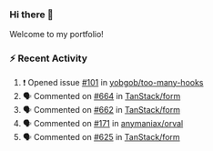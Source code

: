 ### Hi there 👋
Welcome to my portfolio!

### ⚡ Recent Activity
<!--START_SECTION:activity-->
1. ❗ Opened issue [#101](https://github.com/yobgob/too-many-hooks/issues/101) in [yobgob/too-many-hooks](https://github.com/yobgob/too-many-hooks)
2. 🗣 Commented on [#664](https://github.com/TanStack/form/issues/664#issuecomment-2059711841) in [TanStack/form](https://github.com/TanStack/form)
3. 🗣 Commented on [#662](https://github.com/TanStack/form/issues/662#issuecomment-2037987865) in [TanStack/form](https://github.com/TanStack/form)
4. 🗣 Commented on [#171](https://github.com/anymaniax/orval/issues/171#issuecomment-2037878607) in [anymaniax/orval](https://github.com/anymaniax/orval)
5. 🗣 Commented on [#625](https://github.com/TanStack/form/issues/625#issuecomment-2035534819) in [TanStack/form](https://github.com/TanStack/form)
<!--END_SECTION:activity-->

